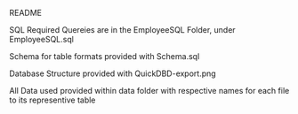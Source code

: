 README

SQL Required Quereies are in the EmployeeSQL Folder, under EmployeeSQL.sql

Schema for table formats provided with Schema.sql

Database Structure provided with QuickDBD-export.png

All Data used provided within data folder with respective names for each file to its representive table